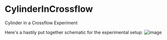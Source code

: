 # CylinderInCrossflow
 Cylinder in a Crossflow Experiment 


Here's a hastily put together schematic for the experimental setup:
![image](https://user-images.githubusercontent.com/34224135/116077465-2355ea80-a65b-11eb-8df5-0ca5c8ba87d2.png)

